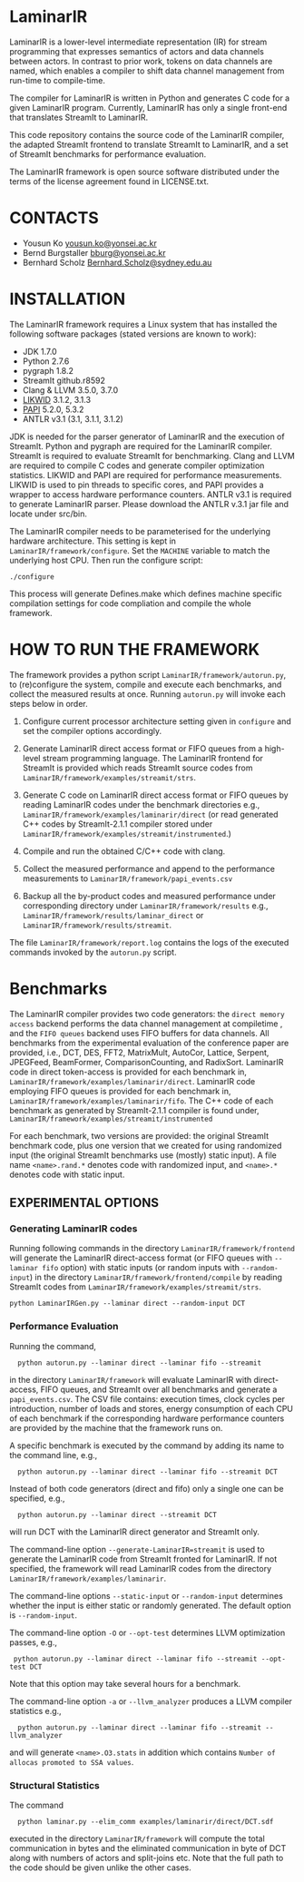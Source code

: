 # LaminarIR

LaminarIR is a lower-level intermediate representation (IR) for stream
programming that expresses semantics of actors and data channels 
between actors. In contrast to prior work, tokens on data channels 
are named, which enables a compiler to shift data channel management 
from run-time to compile-time. 

The compiler for LaminarIR is written in Python and generates C code
for a given LaminarIR program. Currently, LaminarIR has only a single 
front-end that translates StreamIt to LaminarIR.  

This code repository contains the source code of the LaminarIR compiler,
the adapted StreamIt frontend to translate StreamIt to LaminarIR, and 
a set of StreamIt benchmarks for performance evaluation.

The LaminarIR framework is open source software distributed under the terms of
the license agreement found in LICENSE.txt.

# CONTACTS

 * Yousun Ko           <yousun.ko@yonsei.ac.kr>
 * Bernd Burgstaller   <bburg@yonsei.ac.kr>
 * Bernhard Scholz     <Bernhard.Scholz@sydney.edu.au>

# INSTALLATION

The LaminarIR framework requires a Linux system that has installed the following 
software packages (stated versions are known to work):

 * JDK       1.7.0
 * Python    2.7.6
 * pygraph   1.8.2
 * StreamIt  github.r8592
 * Clang & LLVM  3.5.0, 3.7.0
 * [LIKWID](https://code.google.com/p/likwid/)    3.1.2, 3.1.3
 * [PAPI](http://icl.cs.utk.edu/papi/)      5.2.0, 5.3.2
 * ANTLR v3.1 (3.1, 3.1.1, 3.1.2)

JDK is needed for the parser generator of LaminarIR and the execution of 
StreamIt. Python and pygraph are required for the LaminarIR compiler. 
StreamIt is required to evaluate StreamIt for benchmarking.
Clang and LLVM are required to compile C codes and generate 
compiler optimization statistics.  LIKWID and PAPI are required for
performance measurements.  LIKWID is used to pin threads to specific cores,
and PAPI provides a wrapper to access hardware performance counters.  ANTLR
v3.1 is required to generate LaminarIR parser. Please download the ANTLR v.3.1 jar
file and locate under src/bin.

The LaminarIR compiler needs to be parameterised for the underlying 
hardware architecture. This setting is kept in `LaminarIR/framework/configure`.
Set the `MACHINE` variable to match the underlying host CPU.
Then run the configure script:

 ```
 ./configure
 ```

This process will generate Defines.make which defines machine specific 
compilation settings for code compliation and compile the whole framework.


# HOW TO RUN THE FRAMEWORK

The framework provides a python script `LaminarIR/framework/autorun.py`, to 
(re)configure the system, compile and execute each benchmarks, and collect 
the measured results at once. Running `autorun.py` will invoke each steps 
below in order. 

1. Configure current processor architecture setting given in `configure` 
and set the compiler options accordingly.

2. Generate LaminarIR direct access format or FIFO queues from a 
   high-level stream programming language. The LaminarIR frontend for StreamIt 
   is provided which reads StreamIt source codes from 
   `LaminarIR/framework/examples/streamit/strs`.

3. Generate C code on LaminarIR direct access format or FIFO queues by 
   reading LaminarIR codes under the benchmark directories e.g.,
   `LaminarIR/framework/examples/laminarir/direct` (or read generated C++ codes
   by StreamIt-2.1.1 compiler stored under 
   `LaminarIR/framework/examples/streamit/instrumented`.)

4. Compile and run the obtained C/C++ code with clang.

5. Collect the measured performance and append to the performance measurements to
   `LaminarIR/framework/papi_events.csv`

6. Backup all the by-product codes and measured performance under 
   corresponding directory under `LaminarIR/framework/results` e.g., 
   `LaminarIR/framework/results/laminar_direct` or 
   `LaminarIR/framework/results/streamit`.

The file `LaminarIR/framework/report.log` contains the logs of the executed commands invoked 
by the `autorun.py` script.

# Benchmarks

The LaminarIR compiler provides two code generators: the `direct memory access` 
backend performs the data channel management at compiletime , and the `FIFO queues` 
backend uses FIFO buffers for data channels. All benchmarks from the 
experimental evaluation of the conference paper are provided, i.e., 
DCT, DES, FFT2, MatrixMult, AutoCor, Lattice, Serpent, JPEGFeed, BeamFormer,
ComparisonCounting, and RadixSort.
LaminarIR code in direct token-access is provided for each benchmark in,
  `LaminarIR/framework/examples/laminarir/direct`. 
LaminarIR code employing FIFO queues is provided for each benchmark in,
  `LaminarIR/framework/examples/laminarir/fifo`.
The C++ code of each benchmark as generated by StreamIt-2.1.1 compiler is found 
under,
  `LaminarIR/framework/examples/streamit/instrumented`

For each benchmark, two versions are provided: the original StreamIt 
benchmark code, plus one version that we created for using randomized input
(the original StreamIt benchmarks use (mostly) static input). A file name
`<name>.rand.*` denotes code with randomized input, and `<name>.*` denotes
code with static input.

## EXPERIMENTAL OPTIONS

### Generating LaminarIR codes

Running following commands in the directory `LaminarIR/framework/frontend` will generate the
LaminarIR direct-access format (or FIFO queues with `--laminar fifo` option) 
with static inputs (or random inputs with `--random-input`) in the directory
`LaminarIR/framework/frontend/compile` by reading StreamIt codes from 
`LaminarIR/framework/examples/streamit/strs`.

```
python LaminarIRGen.py --laminar direct --random-input DCT
```

### Performance Evaluation

Running the command,
```
  python autorun.py --laminar direct --laminar fifo --streamit
```
in the directory `LaminarIR/framework` will evaluate LaminarIR
with direct-access, FIFO queues, and StreamIt over all benchmarks and
generate a `papi_events.csv`. The CSV file contains:
execution times, clock cycles per introduction, number of loads and stores,
energy consumption of each CPU of each benchmark if the corresponding
hardware performance counters are provided by the machine that the framework
runs on.

A specific benchmark is executed by the command by adding its name to the command line, e.g., 
```
  python autorun.py --laminar direct --laminar fifo --streamit DCT
```

Instead of both code generators (direct and fifo) only a single one can be specified, e.g.,
``` 
  python autorun.py --laminar direct --streamit DCT
```
will run DCT with the LaminarIR direct generator and StreamIt only.

The command-line option `--generate-LaminarIR=streamit` is used to generate the LaminarIR code 
from StreamIt fronted for LaminarIR. If not specified, the framework will 
read LaminarIR codes from the directory `LaminarIR/framework/examples/laminarir`.

The command-line options `--static-input` or `--random-input` determines whether the input is 
either static or randomly generated. The default option is `--random-input`.

The command-line option `-O` or `--opt-test` determines LLVM optimization passes,  e.g.,
```
 python autorun.py --laminar direct --laminar fifo --streamit --opt-test DCT
```
Note that this option may take several hours for a benchmark.

The command-line option `-a` or `--llvm_analyzer` produces a LLVM compiler statistics e.g., 
```
  python autorun.py --laminar direct --laminar fifo --streamit --llvm_analyzer
```
and will generate `<name>.O3.stats` in addition which contains `Number of 
allocas promoted to SSA values`.

### Structural Statistics 

The command 

```
  python laminar.py --elim_comm examples/laminarir/direct/DCT.sdf
```
executed in the directory `LaminarIR/framework` will compute the total communication 
in bytes and the eliminated communication in byte of DCT along with numbers of 
actors and split-joins  etc. Note that the full path to the code should be 
given unlike the other cases.
